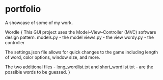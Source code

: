 # portfolio
A showcase of some of my work.

Wordle
{
  This GUI project uses the Model–View–Controller (MVC) software design pattern. 
  models.py - the model
  views.py - the view
  wordy.py - the controller
  
  The settings.json file allows for quick changes to the game including length of word, color options, window size, and more. 

  The two additional files - long_wordlist.txt and short_wordlist.txt - are the possible words to be guessed.
}
